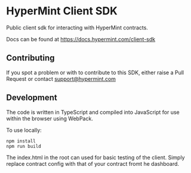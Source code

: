 # HyperMint Client SDK

Public client sdk for interacting with HyperMint contracts. 

Docs can be found at https://docs.hypermint.com/client-sdk

## Contributing
If you spot a problem or with to contribute to this SDK, either raise a Pull Request or contact support@hypermint.com

## Development
The code is written in TypeScript and compiled into JavaScript for use within the browser using WebPack.

To use locally:
```npm
npm install
npm run build
```

The index.html in the root can used for basic testing of the client. Simply replace contract config with that of your contract fromt he dashboard.
